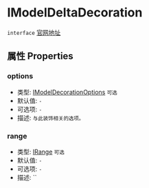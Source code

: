 # IModelDeltaDecoration
`interface` [官网地址](https://microsoft.github.io/monaco-editor/docs.html#interfaces/editor.IModelDeltaDecoration.html)

## 属性 Properties
### options
+ 类型: [IModelDecorationOptions](IModelDecorationOptions.md) `可选`
+ 默认值: `-`
+ 可选项: `-`
+ 描述: `与此装饰相关的选项。`

### range
+ 类型:  [IRange](../../global/interfaces/IRange.md) `可选`
+ 默认值: `-`
+ 可选项: `-`
+ 描述: ``
